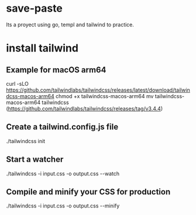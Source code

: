 # save-paste
Its a proyect using go, templ and tailwind to practice. 

# install tailwind
## Example for macOS arm64
curl -sLO https://github.com/tailwindlabs/tailwindcss/releases/latest/download/tailwindcss-macos-arm64
chmod +x tailwindcss-macos-arm64
mv tailwindcss-macos-arm64 tailwindcss
(https://github.com/tailwindlabs/tailwindcss/releases/tag/v3.4.4)
## Create a tailwind.config.js file
./tailwindcss init

## Start a watcher
./tailwindcss -i input.css -o output.css --watch

## Compile and minify your CSS for production
./tailwindcss -i input.css -o output.css --minify